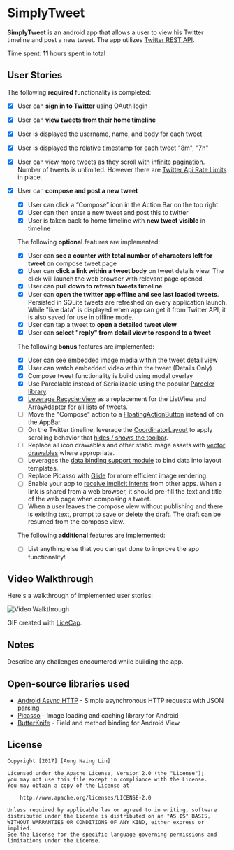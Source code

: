 # SimplyTweet

**SimplyTweet** is an android app that allows a user to view his Twitter timeline and post a new tweet. The app utilizes [Twitter REST API](https://dev.twitter.com/rest/public).

Time spent: **11** hours spent in total

## User Stories

The following **required** functionality is completed:

* [x]	User can **sign in to Twitter** using OAuth login
* [x]	User can **view tweets from their home timeline**
  * [x] User is displayed the username, name, and body for each tweet
  * [x] User is displayed the [relative timestamp](https://gist.github.com/nesquena/f786232f5ef72f6e10a7) for each tweet "8m", "7h"
  * [x] User can view more tweets as they scroll with [infinite pagination](http://guides.codepath.com/android/Endless-Scrolling-with-AdapterViews-and-RecyclerView). Number of tweets is unlimited.
    However there are [Twitter Api Rate Limits](https://dev.twitter.com/rest/public/rate-limiting) in place.
* [x] User can **compose and post a new tweet**
  * [x] User can click a “Compose” icon in the Action Bar on the top right
  * [x] User can then enter a new tweet and post this to twitter
  * [x] User is taken back to home timeline with **new tweet visible** in timeline

  The following **optional** features are implemented:

  * [x] User can **see a counter with total number of characters left for tweet** on compose tweet page
  * [x] User can **click a link within a tweet body** on tweet details view. The click will launch the web browser with relevant page opened.
  * [x] User can **pull down to refresh tweets timeline**
  * [x] User can **open the twitter app offline and see last loaded tweets**. Persisted in SQLite tweets are refreshed on every application launch. While "live data" is displayed when app can get it from Twitter API, it is also saved for use in offline mode.
  * [x] User can tap a tweet to **open a detailed tweet view**
  * [x] User can **select "reply" from detail view to respond to a tweet**

  The following **bonus** features are implemented:

  * [x] User can see embedded image media within the tweet detail view
  * [x] User can watch embedded video within the tweet (Details Only)
  * [x] Compose tweet functionality is build using modal overlay
  * [x] Use Parcelable instead of Serializable using the popular [Parceler library](http://guides.codepath.com/android/Using-Parceler).
  * [x] [Leverage RecyclerView](http://guides.codepath.com/android/Using-the-RecyclerView) as a replacement for the ListView and ArrayAdapter for all lists of tweets.
  * [ ] Move the "Compose" action to a [FloatingActionButton](https://github.com/codepath/android_guides/wiki/Floating-Action-Buttons) instead of on the AppBar.
  * [ ] On the Twitter timeline, leverage the [CoordinatorLayout](http://guides.codepath.com/android/Handling-Scrolls-with-CoordinatorLayout#responding-to-scroll-events) to apply scrolling behavior that [hides / shows the toolbar](http://guides.codepath.com/android/Using-the-App-ToolBar#reacting-to-scroll).
  * [ ] Replace all icon drawables and other static image assets with [vector drawables](http://guides.codepath.com/android/Drawables#vector-drawables) where appropriate.
  * [ ] Leverages the [data binding support module](http://guides.codepath.com/android/Applying-Data-Binding-for-Views) to bind data into layout templates.
  * [ ] Replace Picasso with [Glide](http://inthecheesefactory.com/blog/get-to-know-glide-recommended-by-google/en) for more efficient image rendering.
  * [ ] Enable your app to [receive implicit intents](http://guides.codepath.com/android/Using-Intents-to-Create-Flows#receiving-implicit-intents) from other apps.  When a link is shared from a web browser, it should pre-fill the text and title of the web page when composing a tweet.
  * [ ] When a user leaves the compose view without publishing and there is existing text, prompt to save or delete the draft.  The draft can be resumed from the compose view.

  The following **additional** features are implemented:

  * [ ] List anything else that you can get done to improve the app functionality!

## Video Walkthrough

Here's a walkthrough of implemented user stories:

<img src='http://i.imgur.com/GTgmif3.gif' title='Video Walkthrough' width='' alt='Video Walkthrough' />

GIF created with [LiceCap](http://www.cockos.com/licecap/).

## Notes

Describe any challenges encountered while building the app.

## Open-source libraries used

- [Android Async HTTP](https://github.com/loopj/android-async-http) - Simple asynchronous HTTP requests with JSON parsing
- [Picasso](http://square.github.io/picasso/) - Image loading and caching library for Android
- [ButterKnife](http://jakewharton.github.io/butterknife/) - Field and method binding for Android View

## License

    Copyright [2017] [Aung Naing Lin]

    Licensed under the Apache License, Version 2.0 (the "License");
    you may not use this file except in compliance with the License.
    You may obtain a copy of the License at

        http://www.apache.org/licenses/LICENSE-2.0

    Unless required by applicable law or agreed to in writing, software
    distributed under the License is distributed on an "AS IS" BASIS,
    WITHOUT WARRANTIES OR CONDITIONS OF ANY KIND, either express or implied.
    See the License for the specific language governing permissions and
    limitations under the License.
